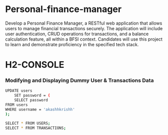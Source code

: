# Personal-finance-manager
Develop a Personal Finance Manager, a RESTful web application that allows users to manage financial transactions securely. The application will include user authentication, CRUD operations for transactions, and a balance calculation feature, all within a BFSI context. Candidates will use this project to learn and demonstrate proficiency in the specified tech stack.

# H2-CONSOLE

### Modifying and Displaying Dummy User & Transactions Data
``` bash
UPDATE users
    SET password = (
    SELECT password
FROM users
WHERE username = 'akashhkrishh'
);

SELECT * FROM USERS;
SELECT * FROM TRANSACTIONS;
```

 
